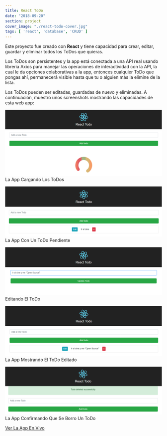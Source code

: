 ```yaml
---
title: React ToDo
date: "2018-09-20"
section: project
cover_image: "./react-todo-cover.jpg"
tags: [ 'react', 'database', 'CRUD' ]
---
```


Este proyecto fue creado con <span class="react">**React**</span> y tiene capacidad para crear, editar, guardar y eliminar todos los ToDos que quieras. 

Los ToDos son persistentes y la app está conectada a una API real usando libreria Axios para manejar las operaciones de interactividad con la API, la cual le da opciones colaborativas a la app, entonces cualquier ToDo que pongas ahí, permanecerá visible hasta que tu o alguien más la elimine de la lista. 

Los ToDos pueden ser editadas, guardadas de nuevo y eliminadas. A continuación, muestro unos screenshots mostrando las capacidades de esta web app:

<p class="captioned"><img src="./react-todo-1.png" alt="React ToDo 1" />La App Cargando Los ToDos</p>
<p class="captioned"><img src="./react-todo-2.png" alt="React ToDo 2" />La App Con Un ToDo Pendiente</p>
<p class="captioned"><img src="./react-todo-3.png" alt="React ToDo 3" />Editando El ToDo</p>
<p class="captioned"><img src="./react-todo-4.png" alt="React ToDo 4" />La App Mostrando El ToDo Editado</p>
<p class="captioned"><img src="./react-todo-5.png" alt="React ToDo 5" />La App Confirmando Que Se Borro Un ToDo</p>

<p class="btn-content">
<a href="https://rtd.netlify.com/" class="btn">Ver La App En Vivo</a></p>